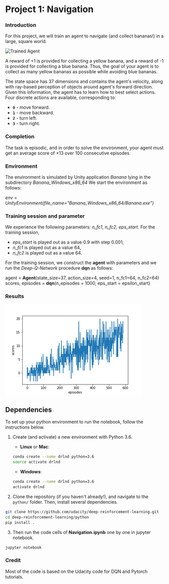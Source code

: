 [//]: # (Image References)

[image1]: https://user-images.githubusercontent.com/10624937/42135619-d90f2f28-7d12-11e8-8823-82b970a54d7e.gif "Trained Agent"

# Project 1: Navigation

### Introduction

For this project, we will train an agent to navigate (and collect bananas!) in a large, square world.  

![Trained Agent][image1]

A reward of +1 is provided for collecting a yellow banana, and a reward of -1 is provided for collecting a blue banana.  Thus, the goal of your agent is to collect as many yellow bananas as possible while avoiding blue bananas.  

The state space has 37 dimensions and contains the agent's velocity, along with ray-based perception of objects around agent's forward direction.  Given this information, the agent has to learn how to best select actions.  Four discrete actions are available, corresponding to:
- **`0`** - move forward.
- **`1`** - move backward.
- **`2`** - turn left.
- **`3`** - turn right.

### Completion
The task is episodic, and in order to solve the environment, your agent must get an average score of +13 over 100 consecutive episodes.

### Environment

The environment is simulated by Unity application _Banana_ lying in the subdirectory _Banana_Windows_x86_64_
We start the environment as follows:

_env = UnityEnvironment(file_name="Banana_Windows_x86_64/Banana.exe")_

### Training session and parameter

We experience the following parameters:  _n_fc1_, _n_fc2_,  _eps_start_.
For the training session, 
 * _eps_start_ is played out as a value 0.9 with step 0.001, 
 * _n_fc1_ is played out as a value 64,
 * _n_fc2_ is played out as a value 64.

For the training session, we construct the **agent** with parameters
and we run the *Deep-Q-Network* procedure **dqn** as follows:

  agent = **Agent**(state_size=37, action_size=4, seed=1, n_fc1=64, n_fc2=64)       
  scores, episodes = **dqn**(n_episodes = 1000, eps_start = epsilon_start)

### Results
![Result Graph](plot.png)
  
## Dependencies

To set up your python environment to run the notebook, follow the instructions below.

1. Create (and activate) a new environment with Python 3.6.

	- __Linux__ or __Mac__: 
	```bash
	conda create --name drlnd python=3.6
	source activate drlnd
	```
	- __Windows__: 
	```bash
	conda create --name drlnd python=3.6 
	activate drlnd
	```
	
2. Clone the repository (if you haven't already!), and navigate to the `python/` folder.  Then, install several dependencies.
```bash
git clone https://github.com/udacity/deep-reinforcement-learning.git
cd deep-reinforcement-learning/python
pip install .
```

3. Then run the code cells of **Navigation.ipynb** one by one in jupyter notebook.
```bash
jupyter notebook
```
  
### Credit

Most of the code is based on the Udacity code for DQN and Pytorch tutorials.
